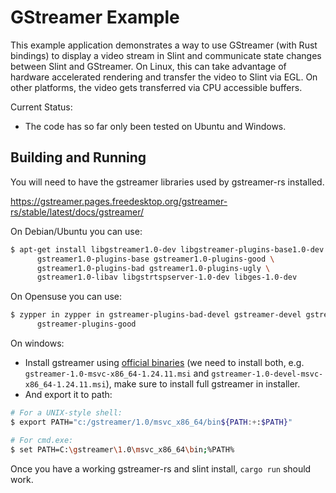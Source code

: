 <!-- Copyright © SixtyFPS GmbH <info@slint.dev> ; SPDX-License-Identifier: MIT -->

# GStreamer Example

This example application demonstrates a way to use GStreamer (with Rust bindings) to display a video stream in Slint and
communicate state changes between Slint and GStreamer. On Linux, this can take advantage of hardware accelerated rendering
and transfer the video to Slint via EGL. On other platforms, the video gets transferred
via CPU accessible buffers.

Current Status:
* The code has so far only been tested on Ubuntu and Windows.

## Building and Running

You will need to have the gstreamer libraries used by gstreamer-rs installed.

https://gstreamer.pages.freedesktop.org/gstreamer-rs/stable/latest/docs/gstreamer/

On Debian/Ubuntu you can use:

```bash
$ apt-get install libgstreamer1.0-dev libgstreamer-plugins-base1.0-dev \
      gstreamer1.0-plugins-base gstreamer1.0-plugins-good \
      gstreamer1.0-plugins-bad gstreamer1.0-plugins-ugly \
      gstreamer1.0-libav libgstrtspserver-1.0-dev libges-1.0-dev
```

On Opensuse you can use:

```bash
$ zypper in zypper in gstreamer-plugins-bad-devel gstreamer-devel gstreamer-plugins-base-devel \
      gstreamer-plugins-good
```

On windows:
- Install gstreamer using [official binaries](https://gstreamer.freedesktop.org/data/pkg/windows/) (we need to install both, e.g. `gstreamer-1.0-msvc-x86_64-1.24.11.msi` and `gstreamer-1.0-devel-msvc-x86_64-1.24.11.msi`), make sure to install full gstreamer in installer.
- And export it to path:
```bash
# For a UNIX-style shell:
$ export PATH="c:/gstreamer/1.0/msvc_x86_64/bin${PATH:+:$PATH}"

# For cmd.exe:
$ set PATH=C:\gstreamer\1.0\msvc_x86_64\bin;%PATH%
```


Once you have a working gstreamer-rs and slint install, `cargo run` should work.
